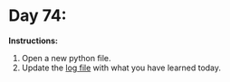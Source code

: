 # Day 74: 
**Instructions:** 
1. Open a new python file.
2. Update the [log file](../../log.md) with what you have learned today.
